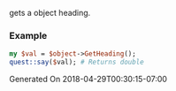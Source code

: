 gets a object heading.
### Example

```perl
my $val = $object->GetHeading();
quest::say($val); # Returns double
```


Generated On 2018-04-29T00:30:15-07:00